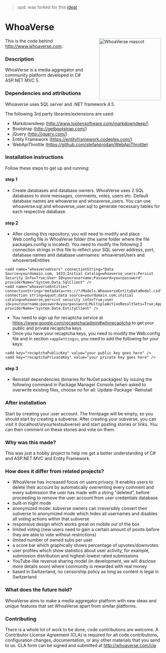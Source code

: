 >upd. was forked for this [ideat](https://docs.google.com/document/d/15AWkHvNfvMFPtzHmlAuXHDIcmv9Gtk3nYwlxfmbmXbI/edit?usp=sharing)



# WhoaVerse

<img height="200" width="200" src="http://whoaverse.com/Graphics/whoaverse-mascot.png"
 alt="WhoaVerse mascot" title="Whoaverse" align="right" />

This is the code behind http://www.whoaverse.com.

### Description
WhoaVerse is a media aggregator and community platform developed in C# ASP.NET MVC 5.

### Dependencies and attributions
Whoaverse uses SQL server and .NET framework 4.5.

The following 3rd party libraries/extensions are used:

- Markdowndeep (http://www.toptensoftware.com/markdowndeep/)
- Bootstrap (http://getbootstrap.com/)
- jQuery (http://jquery.com/)
- Entity Framework (https://entityframework.codeplex.com/)
- WebApiThrottle (https://github.com/stefanprodan/WebApiThrottle)

### Installation instructions
Follow these steps to get up and running:

#### step 1
- Create databases and database owners.
WhoaVerse uses 2 SQL databases to store messages, comments, votes, users etc. 
Default database names are whoaverse and whoaverse_users.
You can use whoaverse.sql and whoaverse_user.sql to generate necessary tables for each respective database.

#### step 2
- After cloning this repository, you will need to modify and place Web.config file in WhoaVerse folder (the same folder where the file packages.config is located). You need to modify the following 2 connection strings in this file to reflect your SQL server address, port, database names and database usernames: 
whoaverseUsers and whoaverseEntities
```
<add name="whoaverseUsers" connectionString="Data Source=yourdomain.com, 1433;Initial Catalog=whoaverse_users;Persist Security Info=True;User ID=yourusername;Password=yourpassword" providerName="System.Data.SqlClient" />
<add name="whoaverseEntities" connectionString="metadata=res://*/Models.WhoaverseEntityDataModel.csdl|res://*/Models.WhoaverseEntityDataModel.ssdl|res://*/Models.WhoaverseEntityDataModel.msl;provider=System.Data.SqlClient;provider connection string=&quot;data source=yourdomain.com;initial catalog=whoaverse;persist security info=True;user id=yourusername;password=yourpassword;MultipleActiveResultSets=True;App=EntityFramework&quot;" providerName="System.Data.EntityClient" />
```
- You need to sign up for recaptcha service at https://www.google.com/recaptcha/admin#whyrecaptcha to get your public and private recaptcha keys
- Once you have your recaptcha keys, you need to modify the Web.config file and in section `<appSettings>`, you need to add the following for your keys:
```
<add key="recaptchaPublicKey" value="your public key goes here" />
<add key="recaptchaPrivateKey" value="your private key goes here" />
```
#### step 3
- Reinstall dependencies (binaries for NuGet packages) by issuing the following command in Package Manager Console (when asked to overwrite existing files, choose no for all:
Update-Package -Reinstall

### After installation
Start by creating your user account. The frontpage will be empty, so you should start by creating a subverse.
After creating your subverse, you can visit it (localhost/v/yourtestsubverse) and start posting stories or links. You can then comment on these stories and vote on them.

### Why was this made?
This was just a hobby project to help me get a better understanding of C# and ASP.NET MVC and Entity Framework.

### How does it differ from related projects?
- WhoaVerse has increased focus on users privacy. It enables users to delete their account by automatically overwriting every comment and every submission the user has made with a string "deleted", before proceeding to remove the user account from user credentials database. 
- built-in night mode
- anonymized mode: subverse owners can irreversibly convert their subverse to anonymized mode which hides all usernames and disables all voting actions within that subverse
- responsive design which works great on mobile out of the box
- limited voting (new users need to gain a certain amount of points before they are able to vote without restrictions)
- limited number of owned subs per user
- a score bar which graphically shows percentage of upvotes/downvotes
- user profiles which show statistics about user activity, for example, submission distribution and highest-lowest rated submissions
- YouTube-like revenue sharing model (in development, we will disclose more details soon) where community is rewarded with real money
- based in Switzerland, no censorship policy as long as content is legal in Switzerland

### What does the future hold?
WhoaVerse aims to make a media aggregator platform with new ideas and unique features that set WhoaVerse apart from similar platforms.

### Contributing
There is a whole lot of work to be done, code contributions are welcome. A Contributor License Agreement (CLA) is required for all code contributions, configuration changes, documentation, or any other materials that you send to us.
CLA form can be signed and submitted at http://whoaverse.com/cla
